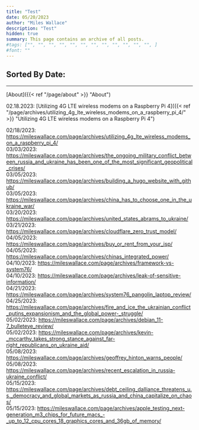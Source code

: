 ```yaml
---
title: "Test"
date: 05/20/2023
author: "Miles Wallace"
description: "Test"
hidden: true
summary: This page contains an archive of all posts.
#tags: ["", "", "", "", "", "", "", "", "", "", "", "", ]
#font: ""
---
```


## Sorted By Date:
____

[About]({{< ref "/page/about" >}} "About")

02.18.2023: [Utilizing 4G LTE wireless modems on a Raspberry Pi 4]({{< ref "/page/archives/utilizing_4g_lte_wireless_modems_on_a_raspberry_pi_4/" >}} "Utilizing 4G LTE wireless modems on a Raspberry Pi 4")


02/18/2023: https://mileswallace.com/page/archives/utilizing_4g_lte_wireless_modems_on_a_raspberry_pi_4/      
03/03/2023: https://mileswallace.com/page/archives/the_ongoing_military_conflict_between_russia_and_ukraine_has_been_one_of_the_most_significant_geopolitical_crises/  
03/05/2023: https://mileswallace.com/page/archives/building_a_hugo_website_with_github/   
03/05/2023: https://mileswallace.com/page/archives/china_has_to_choose_one_in_the_ukraine_war/    
03/20/2023: https://mileswallace.com/page/archives/united_states_abrams_to_ukraine/  
03/21/2023: https://mileswallace.com/page/archives/cloudflare_zero_trust_model/  
04/05/2023: https://mileswallace.com/page/archives/buy_or_rent_from_your_isp/  
04/05/2023: https://mileswallace.com/page/archives/chinas_integrated_power/    
04/10/2023: https://mileswallace.com/page/archives/framework-vs-system76/  
04/10/2023: https://mileswallace.com/page/archives/leak-of-sensitive-information/   
04/21/2023: https://mileswallace.com/page/archives/system76_pangolin_laptop_review/  
04/25/2023: https://mileswallace.com/page/archives/fire_and_ice_the_ukrainian_conflict_putins_expansionism_and_the_global_power-_struggle/  
05/02/2023: https://mileswallace.com/page/archives/debian_11-7_bulleteye_review/   
05/02/2023: https://mileswallace.com/page/archives/kevin-_mccarthy_takes_strong_stance_against_far-right_republicans_on_ukraine_aid/  
05/08/2023: https://mileswallace.com/page/archives/geoffrey_hinton_warns_people/   
05/08/2023: https://mileswallace.com/page/archives/recent_escalation_in_russia-ukraine_conflict/  
05/15/2023: https://mileswallace.com/page/archives/debt_ceiling_dalliance_threatens_u.s._democracy_and_global_markets_as_russia_and_china_capitalize_on_chaos/  
05/15/2023: https://mileswallace.com/page/archives/apple_testing_next-generation_m3_chips_for_future_macs_-_up_to_12_cpu_cores_18_graphics_cores_and_36gb_of_memory/   
